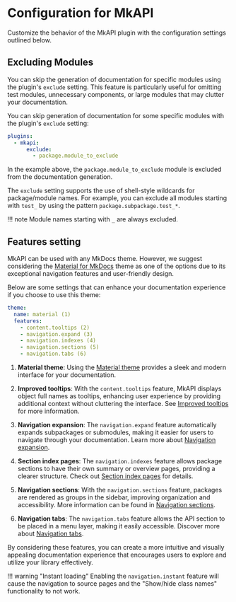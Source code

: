 # Configuration for MkAPI

Customize the behavior of the MkAPI plugin with the
configuration settings outlined below.
<!-- This guide will help you tailor the plugin to
meet your specific documentation needs. -->

## Excluding Modules

You can skip the generation of documentation for
specific modules using the plugin's `exclude` setting.
This feature is particularly useful for omitting
test modules, unnecessary components, or large modules
that may clutter your documentation.

You can skip generation of documentation for some
specific modules with the plugin's `exclude` setting:

```yaml title="mkdocs.yml"
plugins:
  - mkapi:
      exclude:
        - package.module_to_exclude
```

In the example above, the `package.module_to_exclude` module
is excluded from the documentation generation.

The `exclude` setting supports the use of shell-style wildcards
for package/module names. For example, you can exclude all modules
starting with `test_` by using the pattern `package.subpackage.test_*`.

!!! note
    Module names starting with `_` are always excluded.

<!--

## Configuration script

You can further customize the plugin's behavior
using the `config` setting in your configuration file.
This allows you to define your own functions to enhance
the documentation process.

```yaml title="mkdocs.yml"
plugins:
  - mkapi:
      config: config.py
```

Ensure that the `config.py` script file is located
in the same directory as your `mkdocs.yml`, as shown below:

``` sh
.
├─ docs/
│  └─ index.md
├─ config.py
└─ mkdocs.yml
```

!!! Note
    - You can change the script name if needed.
    - If the config file is a module and importable,
      you can specify it as `config: modulename` without
      the `.py` extension.

Currently, five functions can be called from the MkAPI plugin.
You can define your own functions to customize plugin behaviors
or set navigation titles for sections, pages, and/or the table of contents.

### Function Overview

- **before_on_config**: This function is called before the `on_config` event of the MkAPI plugin, allowing you to set up your environment.
- **after_on_config**: This function is executed after the `on_config` event, enabling you to make final adjustments.
- **page_title**: Returns a user-friendly title for a page, enhancing navigation.
- **section_title**: Generates a clear title for a section, improving organization.
- **toc_title**: Creates a concise title for the table of contents.

By leveraging these functions, you can create a more tailored and user-friendly documentation experience with MkAPI.

The following is an example of `config.py`.

```python title="config.py"
"""Config functions."""
from __future__ import annotations

from typing import TYPE_CHECKING

if TYPE_CHECKING:
    from mkdocs.config.defaults import MkDocsConfig

    from mkapi.plugins import MkApiPlugin

def before_on_config(config: MkDocsConfig, plugin: MkApiPlugin) -> None:
    """Called before `on_config` event of MkAPI plugin."""

def after_on_config(config: MkDocsConfig, plugin: MkApiPlugin) -> None:
    """Called after `on_config` event of MkAPI plugin."""

def page_title(name: str, depth: int) -> str:
    """Return a page title."""
    return name

def section_title(name: str, depth: int) -> str:
    """Return a section title."""
    return name

def toc_title(name: str, depth: int) -> str:
    """Return a toc title."""
    return name.split(".")[-1]  # Remove prefix. Default behavior.
```

-->

## Features setting

MkAPI can be used with any MkDocs theme.
However, we suggest considering the
[Material for MkDocs](https://squidfunk.github.io/mkdocs-material/)
theme as one of the options due to its exceptional
navigation features and user-friendly design.

Below are some settings that can enhance your
documentation experience if you choose to use
this theme:

<div class="annotate" markdown="1">

```yaml title="mkdocs.yml"
theme:
  name: material (1)
  features:
    - content.tooltips (2)
    - navigation.expand (3)
    - navigation.indexes (4)
    - navigation.sections (5)
    - navigation.tabs (6)
```

</div>

1. **Material theme**: Using the
[Material theme](https://squidfunk.github.io/mkdocs-material/getting-started/)
provides a sleek and modern interface for your documentation.

2. **Improved tooltips**: With the `content.tooltips` feature, MkAPI displays object
full names as tooltips, enhancing user experience by providing
additional context without cluttering the interface. See
[Improved tooltips](https://squidfunk.github.io/mkdocs-material/reference/tooltips/?h=too#improved-tooltips)
for more information.

3. **Navigation expansion**: The `navigation.expand` feature automatically
expands subpackages or submodules, making it easier for users to
navigate through your documentation. Learn more about
[Navigation expansion](https://squidfunk.github.io/mkdocs-material/setup/setting-up-navigation/?h=navigation#navigation-expansion).

4. **Section index pages**: The `navigation.indexes` feature allows package
sections to have their own summary or overview pages, providing a
clearer structure. Check out
[Section index pages](https://squidfunk.github.io/mkdocs-material/setup/setting-up-navigation/?h=navigation#section-index-pages)
for details.

5. **Navigation sections**: With the `navigation.sections` feature,
packages are rendered as groups in the sidebar, improving
organization and accessibility. More information can be found in
[Navigation sections](https://squidfunk.github.io/mkdocs-material/setup/setting-up-navigation/?h=navigation#navigation-sections).

6. **Navigation tabs**: The `navigation.tabs` feature allows the API
section to be placed in a menu layer, making it easily accessible.
Discover more about
[Navigation tabs](https://squidfunk.github.io/mkdocs-material/setup/setting-up-navigation/?h=navigation#navigation-tabs).

By considering these features, you can create a more intuitive
and visually appealing documentation experience that encourages
users to explore and utilize your library effectively.

!!! warning "Instant loading"
    Enabling the `navigation.instant` feature will cause the navigation
    to source pages and the "Show/hide class names" functionality to
    not work.
